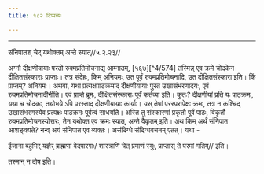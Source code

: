 ```yaml
---
title: १८२ टिप्पन्यः

---
```


[^4/573]: Tait.S. 5.5.2.1

____________________________________________


संनिपातश् चेद् यथोक्तम् अन्ते स्यात्//५.२.२३//

अग्नौ दीक्षणीयायाः परतो रुक्मप्रतिमोचनाद्य् आम्नातम्, [५६७][^4/574] तस्मिन्न् एव क्रमे चोदकेन दीक्षितसंस्काराः प्राप्ताः। तत्र संदेहः, किम् अनियमः, उत पूर्वं रुक्मप्रतिमोचनादि, उत दीक्षितसंस्कारा इति। किं प्राप्तम्? अनियमः। अथवा, यथा प्रत्यक्षपाठक्रमाद् दीक्षणीयायाः पुरत उखासंभरणादयः, एवं रुक्मप्रतिमोचनादीनीति।
एवं प्राप्ते ब्रूमः, दीक्षितसंस्काराः पूर्वं कर्तव्या इति। कुतः? दीक्षणीयां प्रति यः पाठक्रमः, यथा च चोदकः, तथोभये ऽपि परस्ताद् दीक्षणीयायाः कार्याः। यस् तेषां परस्परापेक्षः क्रमः, तत्र न कश्चिद् उखासंभरणस्येव प्रत्यक्षः पाठक्रमः पूर्वत्वं साधयति। अस्ति तु संस्कारणां प्रकृतौ पूर्वं पाठः, विकृतौ रुक्मप्रतिमोचनस्योत्तरः, तेन यथोक्त एव क्रमः स्यात्, अन्ते वैकृतम् इति। अथ किम् अर्थं संनिपात आशङ्क्यते? नन्व् अयं संनिपात एव व्यक्तः। असंदिग्धे संदिग्धवचनम् एतत्। यथा -

ईजाना बहुभिर् यज्ञैर् ब्राह्मणा वेदपारगाः/
शास्त्राणि चेत् प्रमाणं स्युः, प्राप्तास् ते परमां गतिम्// इति।

तस्मान् न दोष इति।
